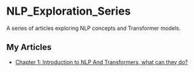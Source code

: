 # NLP_Exploration_Series
A series of articles exploring NLP concepts and Transformer models. 
## My Articles
- [Chapter 1: Introduction to NLP And Transformers, what can they do?](Chapter1_NLPSeries.md)
  
